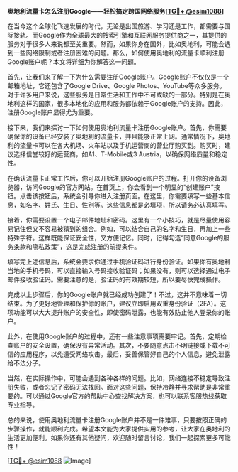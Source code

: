 **奥地利流量卡怎么注册Google——轻松搞定跨国网络服务[[TG💪+ @esim1088](https://t.me/s/esim1088)]**

在当今这个全球化飞速发展的时代，无论是出国旅游、学习还是工作，都需要与国际接轨。而Google作为全球最大的搜索引擎和互联网服务提供商之一，其提供的服务对于很多人来说都至关重要。然而，如果你身在国外，比如奥地利，可能会遇到一些网络限制或者注册困难的问题。那么，如何使用奥地利的流量卡顺利注册Google账户呢？本文将详细为你解答这一问题。

首先，让我们来了解一下为什么需要注册Google账户。Google账户不仅仅是一个邮箱地址，它还包含了Google Drive、Google Photos、YouTube等众多服务。对于许多用户来说，这些服务是日常生活和工作中不可或缺的一部分。特别是在奥地利这样的国家，很多本地化的应用和服务都依赖于Google账户的支持。因此，注册Google账户显得尤为重要。

接下来，我们来探讨一下如何使用奥地利流量卡注册Google账户。首先，你需要确保你的设备已经安装了奥地利的流量卡，并且能够正常上网。通常情况下，奥地利的流量卡可以在各大机场、火车站以及手机运营商的营业厅购买到。购买时，建议选择信誉较好的运营商，如A1、T-Mobile或3 Austria，以确保网络质量和稳定性。

在确认流量卡正常工作后，你可以开始注册Google账户的过程。打开你的设备浏览器，访问Google的官方网站。在首页上，你会看到一个明显的“创建账户”按钮。点击该按钮后，系统会引导你进入注册页面。在这里，你需要填写一些基本信息，如名字、姓氏、生日、性别等。这些信息都是必填项，所以请务必认真填写。

接着，你需要设置一个电子邮件地址和密码。这里有一个小技巧，就是尽量使用容易记住但又不容易被猜到的组合。例如，可以结合自己的名字和生日，再加上一些特殊字符。这样既能保证安全性，又方便记忆。同时，记得勾选“同意Google的服务条款和隐私政策”，这是完成注册的前提条件。

填写完上述信息后，系统会要求你通过手机验证码进行身份验证。如果你有奥地利当地的手机号码，可以直接输入号码接收验证码；如果没有，则可以选择通过电子邮件接收验证码。需要注意的是，验证码的有效期较短，所以要尽快完成操作。

完成以上步骤后，你的Google账户就已经成功创建了！不过，这并不意味着一切结束。为了更好地管理和保护你的账户，建议立即启用双重身份验证（2FA）。这项功能可以大大提升账户的安全性，即使密码泄露，也能有效防止他人登录你的账户。

此外，在使用Google账户的过程中，还有一些注意事项需要牢记。首先，定期检查账户的安全设置，确保没有异常活动。其次，不要随意点击不明链接或下载不可信的应用程序，以免遭受网络攻击。最后，妥善保管好自己的个人信息，避免泄露给不法分子。

当然，在实际操作中，可能会遇到各种各样的问题。比如，网络连接不稳定导致注册失败，或者忘记了密码无法找回。面对这些问题，保持冷静并寻求帮助是非常重要的。可以通过Google官方的帮助中心查找解决方案，也可以联系客服热线获取专业指导。

总的来说，使用奥地利流量卡注册Google账户并不是一件难事，只要按照正确的步骤操作，就能顺利完成。希望本文能为大家提供实用的参考，让大家在奥地利的生活更加便利。如果你还有其他疑问，欢迎随时留言讨论，我们一起探索更多可能性！

[[TG💪+ @esim1088](https://t.me/s/esim1088) ![Image](https://i.postimg.cc/4NQfJmqS/Snipaste-2025-05-13-00-14-12.png)]